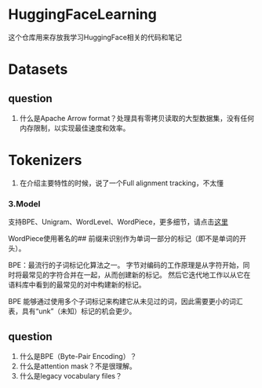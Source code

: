 # HuggingFaceLearning
这个仓库用来存放我学习HuggingFace相关的代码和笔记



# Datasets





## question

1. 什么是Apache Arrow format？处理具有零拷贝读取的大型数据集，没有任何内存限制，以实现最佳速度和效率。





# Tokenizers

1. 在介绍主要特性的时候，说了一个Full alignment tracking，不太懂



### 3.Model

支持BPE、Unigram、WordLevel、WordPiece，更多细节，请点击[这里](https://huggingface.co/docs/tokenizers/python/latest/components.html#models)

WordPiece使用著名的## 前缀来识别作为单词一部分的标记（即不是单词的开头）。

BPE：最流行的子词标记化算法之一。 字节对编码的工作原理是从字符开始，同时将最常见的字符合并在一起，从而创建新的标记。 然后它迭代地工作以从它在语料库中看到的最常见的对中构建新的标记。

BPE 能够通过使用多个子词标记来构建它从未见过的词，因此需要更小的词汇表，具有“unk”（未知）标记的机会更少。



## question

1. 什么是BPE（Byte-Pair Encoding）？
2. 什么是attention mask？不是很理解。
3. 什么是legacy vocabulary files？
